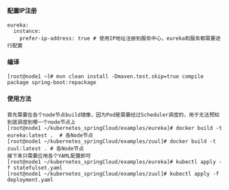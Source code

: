 #### 配置IP注册
    eureka:
      instance:
        prefer-ip-address: true # 使用IP地址注册到服务中心，eureka和服务都需要进行配置

#### 编译
    [root@node1 ~]# mvn clean install -Dmaven.test.skip=true compile package spring-boot:repackage

#### 使用方法
	首先需要在各个node节点build镜像，因为Pod是需要经过Scheduler调度的，用于无法预知到底调度到哪一个node节点上
	[root@node1 ~/kubernetes_springCloud/examples/eureka]# docker build -t eureka:latest .  # 各Node节点
	[root@node1 ~/kubernetes_springCloud/examples/zuul]# docker build -t zuul:latest . # 各Node节点
	接下来只需要应用各个YAML配置即可
	[root@node1 ~/kubernetes_springCloud/examples/eureka]# kubectl apply -f statefulset.yaml
	[root@node1 ~/kubernetes_springCloud/examples/zuul]# kubectl apply -f deployment.yaml